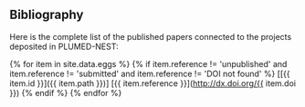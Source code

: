 Bibliography
-----------------------------
  
Here is the complete list of the published papers connected to the projects deposited in PLUMED-NEST:

{% for item in site.data.eggs %}
  {% if item.reference != 'unpublished' and item.reference != 'submitted' and item.reference != 'DOI not found' %}
   [[{{ item.id }}]({{ item.path }})] [{{ item.reference }}](http://dx.doi.org/{{ item.doi }})
 {% endif %}
{% endfor %}

